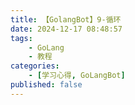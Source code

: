 ```yaml
---
title: 【GolangBot】9-循环
date: 2024-12-17 08:48:57
tags: 
    - GoLang
    - 教程
categories:
    - [学习心得, GoLangBot]
published: false
---
```


